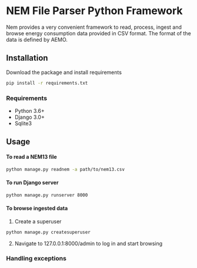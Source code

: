 # NEM File Parser Python Framework

Nem provides a very convenient framework to read, process, ingest and browse energy consumption data provided in CSV format. The format of the data is defined by AEMO. 

## Installation

Download the package and install requirements

```sh
pip install -r requirements.txt
```


### Requirements

-   Python 3.6+
-   Django 3.0+
-   Sqlite3

## Usage

#### To read a NEM13 file 

```sh
python manage.py readnem -a path/to/nem13.csv
```

#### To run Django server

```sh
python manage.py runserver 8000
```

#### To browse ingested data 

1. Create a superuser
```sh
python manage.py createsuperuser
```
2. Navigate to 127.0.0.1:8000/admin to log in and start browsing

### Handling exceptions
